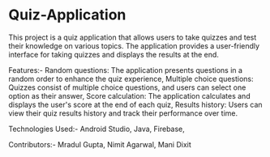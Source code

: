 # Quiz-Application
This project is a quiz application that allows users to take quizzes and test their knowledge on various topics. The application provides a user-friendly interface for taking quizzes and displays the results at the end.


Features:- Random questions: The application presents questions in a random order to enhance the quiz experience, Multiple choice questions: Quizzes consist of multiple choice questions, and users can select one option as their answer, Score calculation: The application calculates and displays the user's score at the end of each quiz, Results history: Users can view their quiz results history and track their performance over time.

Technologies Used:- Android Studio, Java, Firebase,

Contributors:- Mradul Gupta, Nimit Agarwal, Mani Dixit
